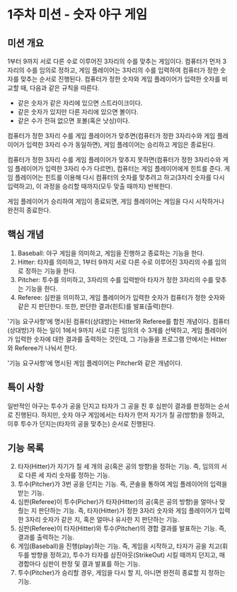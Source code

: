 # 1주차 미션 - 숫자 야구 게임



## 미션 개요

1부터 9까지 서로 다른 수로 이루어진 3자리의 수를 맞추는 게임이다. 컴퓨터가 먼저 3자리의 수를 임의로 정하고, 게임 플레이어는 3자리의 수를 입력하여 컴퓨터가 정한 숫자를 맞추는 순서로 진행된다. 컴퓨터가 정한 숫자와 게임 플레이어가 입력한 숫자를 비교할 때, 다음과 같은 규칙을 따른다.

- 같은 숫자가 같은 자리에 있으면 스트라이크이다.
- 같은 숫자가 있지만 다른 자리에 있으면 볼이다.
- 같은 수가 전혀 없으면 포볼(혹은 낫싱)이다.

컴퓨터가 정한 3자리 수를 게임 플레이어가 맞추면(컴퓨터가 정한 3자리수와 게임 플레이어가 입력한 3자리 수가 동일하면), 게임 플레이어는 승리하고 게임은 종료된다.

컴퓨터가 정한 3자리 수를 게임 플레이어가 맞추지 못하면(컴퓨터가 정한 3자리수와 게임 플레이어가 입력한 3자리 수가 다르면), 컴퓨터는 게임 플레이어에게 힌트를 준다. 게임 플레이어는 힌트를 이용해 다시 컴퓨터의 숫자를 맞추려고 하고(3자리 숫자를 다시 입력하고), 이 과정을 승리할 때까지(모두 맞출 때까지) 반복한다.

게임 플레이어가 승리하여 게임이 종료되면, 게임 플레이어는 게임을 다시 시작하거나 완전히 종료한다.

## 핵심 개념

1. Baseball: 야구 게임을 의미하고, 게임을 진행하고 종료하는 기능을 한다.
2. Hitter: 타자를 의미하고, 1부터 9까지 서로 다른 수로 이루어진 3자리의 수를 임의로 정하는 기능을 한다.
3. Pitcher: 투수를 의미하고, 3자리의 수를 입력받아 타자가 정한 3자리의 수를 맞추는 기능을 한다.
4. Referee: 심판을 의미하고, 게임 플레이어가 입력한 숫자가 컴퓨터가 정한 숫자와 같은 지 판단한다. 또한, 판단한 결과(힌트)를 발표(출력)한다.

'기능 요구사항'에 명시된 컴퓨터(상대방)는 Hitter와 Referee를 합친 개념이다. 컴퓨터(상대방)가 하는 일이 1에서 9까지 서로 다른 임의의 수 3개를 선택하고, 게임 플레이어가 입력한 숫자에 대한 결과를 출력하는 것인데, 그 기능들을 프로그램 안에서는 Hitter와 Referee가 나눠서 한다.

'기능 요구사항'에 명시된 게임 플레이어는 Pitcher와 같은 개념이다. 

## 특이 사항

일반적인 야구는 투수가 공을 던지고 타자가 그 공을 친 후 심판이 결과를 판정하는 순서로 진행된다. 하지만, 숫자 야구 게임에서는 타자가 먼저 자기가 칠 공(방향)을 정하고, 이후 투수가 던지는(타자의 공을 맞추는) 순서로 진행된다.

## 기능 목록

2. 타자(Hitter)가 자기가 칠 세 개의 공(혹은 공의 방향)을 정하는 기능. 즉, 임의의 서로 다른 세 자리 숫자를 정하는 기능.
3. 투수(Pitcher)가 3번 공을 던지는 기능. 즉, 콘솔을 통하여 게임 플레이어의 입력을 받는 기능.
4. 심판(Referee)이 투수(Picher)가 타자(Hitter)의 공(혹은 공의 방향)을 얼마나 맞췄는 지 판단하는 기능. 즉, 타자(Hitter)가 정한 3자리 숫자와 게임 플레이어가 입력한 3자리 숫자가 같은 지, 혹은 얼마나 유사한 지 판단하는 기능.
5. 심판(Referee)이 타자(Hitter)와 투수(Pitcher)의 경합 결과를 발표하는 기능. 즉, 결과를 출력하는 기능.
6. 게임(Baseball)을 진행(play)하는 기능. 즉, 게임을 시작하고, 타자가 공을 치고(휘두를 방향을 정하고), 투수가 타자를 삼진아웃(StrikeOut) 시킬 때까지 던지고, 매 경합마다 심판이 판정 및 결과 발표를 하는 기능.
7. 투수(Pitcher)가 승리할 경우, 게임을 다시 할 지, 아니면 완전히 종료할 지 정하는 기능.
